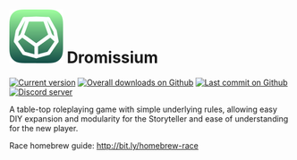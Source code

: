 # ![Dromissium logo](assets/icon.svg) Dromissium
[![Current version](https://img.shields.io/badge/version-0.0.13--i-blue?logo=Markdown&logoColor=white)](https://github.com/iansannar/dromissium)
[![Overall downloads on Github](https://img.shields.io/github/downloads/iansannar/dromissium/total?logo=Adobe-Acrobat-Reader&logoColor=white)](https://github.com/iansannar/dromissium)
[![Last commit on Github](https://img.shields.io/github/last-commit/iansannar/dromissium?logo=Github&logoColor=white)](https://github.com/iansannar/dromissium/commits/master)
[![Discord server](https://img.shields.io/discord/500872942033305600?logo=discord&logoColor=white)](https://discord.gg/qeJvQ5b)

A table-top roleplaying game with simple underlying rules, allowing easy DIY expansion and modularity for the Storyteller and ease of understanding for the new player.

Race homebrew guide: http://bit.ly/homebrew-race
